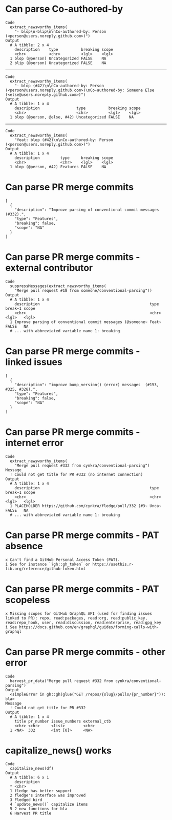 # Can parse Co-authored-by

    Code
      extract_newsworthy_items(
        "- blop\n-blip\n\nCo-authored-by: Person (<person@users.noreply.github.com>)")
    Output
      # A tibble: 2 x 4
        description    type          breaking scope
        <chr>          <chr>         <lgl>    <lgl>
      1 blop (@person) Uncategorized FALSE    NA   
      2 blip (@person) Uncategorized FALSE    NA   

---

    Code
      extract_newsworthy_items(
        "- blop (#42)\n\nCo-authored-by: Person (<person@users.noreply.github.com>)\nCo-authored-by: Someone Else (<else@users.noreply.github.com>)")
    Output
      # A tibble: 1 x 4
        description                type          breaking scope
        <chr>                      <chr>         <lgl>    <lgl>
      1 blop (@person, @else, #42) Uncategorized FALSE    NA   

---

    Code
      extract_newsworthy_items(
        "feat: blop (#42)\n\nCo-authored-by: Person (<person@users.noreply.github.com>)")
    Output
      # A tibble: 1 x 4
        description         type     breaking scope
        <chr>               <chr>    <lgl>    <lgl>
      1 blop (@person, #42) Features FALSE    NA   

# Can parse PR merge commits

    [
      {
        "description": "Improve parsing of conventional commit messages (#332).",
        "type": "Features",
        "breaking": false,
        "scope": "NA"
      }
    ] 

# Can parse PR merge commits - external contributor

    Code
      suppressMessages(extract_newsworthy_items(
        "Merge pull request #18 from someone/conventional-parsing"))
    Output
      # A tibble: 1 x 4
        description                                                type  break~1 scope
        <chr>                                                      <chr> <lgl>   <lgl>
      1 Improve parsing of conventional commit messages (@someone~ Feat~ FALSE   NA   
      # ... with abbreviated variable name 1: breaking

# Can parse PR merge commits - linked issues

    [
      {
        "description": "improve bump_version() (error) messages  (#153, #325, #328).",
        "type": "Features",
        "breaking": false,
        "scope": "NA"
      }
    ] 

# Can parse PR merge commits - internet error

    Code
      extract_newsworthy_items(
        "Merge pull request #332 from cynkra/conventional-parsing")
    Message
      ! Could not get title for PR #332 (no internet connection)
    Output
      # A tibble: 1 x 4
        description                                                type  break~1 scope
        <chr>                                                      <chr> <lgl>   <lgl>
      1 PLACEHOLDER https://github.com/cynkra/fledge/pull/332 (#3~ Unca~ FALSE   NA   
      # ... with abbreviated variable name 1: breaking

# Can parse PR merge commits - PAT absence

    x Can't find a GitHub Personal Access Token (PAT).
    i See for instance `?gh::gh_token` or https://usethis.r-lib.org/reference/github-token.html

# Can parse PR merge commits - PAT scopeless

    x Missing scopes for GitHub GraphQL API (used for finding issues linked to PR): repo, read:packages, read:org, read:public_key, read:repo_hook, user, read:discussion, read:enterprise, read:gpg_key
    i See https://docs.github.com/en/graphql/guides/forming-calls-with-graphql

# Can parse PR merge commits - other error

    Code
      harvest_pr_data("Merge pull request #332 from cynkra/conventional-parsing")
    Output
      <simpleError in gh::gh(glue("GET /repos/{slug}/pulls/{pr_number}")): bla>
    Message
      ! Could not get title for PR #332
    Output
      # A tibble: 1 x 4
        title pr_number issue_numbers external_ctb
        <chr> <chr>     <list>        <chr>       
      1 <NA>  332       <int [0]>     <NA>        

# capitalize_news() works

    Code
      capitalize_news(df)
    Output
      # A tibble: 6 x 1
        description                     
      * <chr>                           
      1 fledge has better support       
      2 fledge's interface was improved 
      3 Fledged bird                    
      4 `update_news()` capitalize items
      5 2 new functions for bla         
      6 Harvest PR title                

